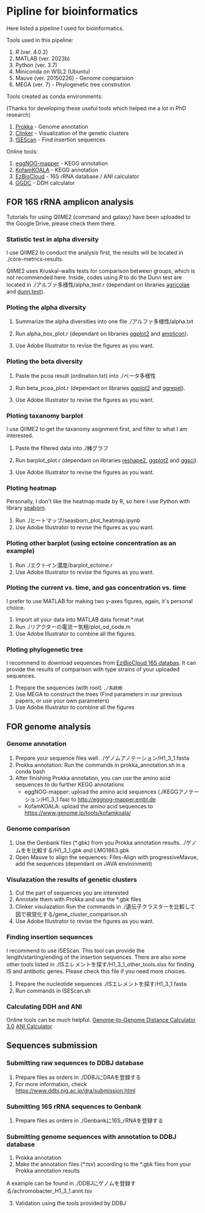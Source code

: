 # Pipline for bioinformatics
Here listed a pipeline I used for bioinformatics.

Tools used in this pipeline:
1. *R* (ver. 4.0.2)
2. MATLAB (ver. 2023b)
3. Python (ver. 3.7)
4. Miniconda on WSL2 (Ubuntu)
5. Mauve (ver. 20150226) - Genome comparision
6. MEGA (ver. 7) - Phylogenetic tree constrution

Tools created as conda environments:

(Thanks for developing these useful tools which helped me a lot in PhD research)
1. [Prokka](https://github.com/tseemann/prokka) - Genome annotation
2. [Clinker](https://github.com/gamcil/clinker) - Visualization of the genetic clusters
3. [ISEScan](https://github.com/xiezhq/ISEScan) - Find insertion sequences

Online tools:
1. [eggNOG-mapper](http://eggnog-mapper.embl.de/) - KEGG annotation
2. [KofamKOALA](https://www.genome.jp/tools/kofamkoala/) - KEGG annotation 
3. [EzBioCloud](https://www.ezbiocloud.net/) - 16S rRNA database / ANI calculator
4. [GGDC](https://ggdc.dsmz.de/ggdc.php#) - DDH calculator

## FOR 16S rRNA amplicon analysis
Tutorials for using QIIME2 (command and galaxy) have been uploaded to the Google Drive, 
please check them there.

### Statistic test in alpha diversity 
I use QIIME2 to conduct the analysis first, 
the results will be located in ./core-metrics-results.

QIIME2 uses Kruskal-wallis tests for comparison between groups, which is not recommended here.
Inside, codes using *R* to do the Dunn test are located in ./アルファ多様性/alpha_test.r (dependant on libraries [agricolae](https://github.com/myaseen208/agricolae) and [dunn.test](https://github.com/cran/dunn.test)).

### Ploting the alpha diversity
1. Summarize the alpha diversities into one file ./アルファ多様性/alpha.txt
2. Run alpha_box_plot.r (dependant on libraries [ggplot2](https://github.com/tidyverse/ggplot2) and [amplicon](https://github.com/microbiota/amplicon)).

3. Use Adobe Illustrator to revise the figures as you want.

### Ploting the beta diversity
1. Paste the pcoa result (ordination.txt) into ./ベータ多様性
2. Run beta_pcoa_plot.r (dependant on libraries [ggplot2](https://github.com/tidyverse/ggplot2) and [ggrepel](https://github.com/slowkow/ggrepel)).

4. Use Adobe Illustrator to revise the figures as you want.

### Ploting taxanomy barplot
I use QIIME2 to get the taxanomy asignment first, and filter to what I am interested.

1. Paste the filtered data into ./棒グラフ
2. Run barplot_plot.r (dependant on libraries [reshape2](https://github.com/cran/reshape2), [ggplot2](https://github.com/tidyverse/ggplot2) and [ggsci](https://github.com/nanxstats/ggsci)).
   
3. Use Adobe Illustrator to revise the figures as you want.

### Ploting heatmap
Personally, I don't like the heatmap made by R, so here I use Python with library [seaborn](https://github.com/mwaskom/seaborn).
1. Run ./ヒートマップ/seasborn_plot_heatmap.ipynb
2. Use Adobe Illustrator to revise the figures as you want.

### Ploting other barplot (using ectoine concentration as an example)
1. Run ./エクトイン濃度/barplot_ectoine.r
2. Use Adobe Illustrator to revise the figures as you want.

### Ploting the current vs. time, and gas concentration vs. time
I prefer to use MATLAB for making two y-axes figures, again, it's personal choice.

1. Import all your data into MATLAB data format *.mat
2. Run ./リアクターの電流ー気相/plot_od_code.m
3. Use Adobe Illustrator to combine all the figures.

### Ploting phylogenetic tree
I recommend to download sequences from [EziBioCloud 16S databas](https://www.ezbiocloud.net/).
It can provide the results of comparison with type strains of your uploaded sequences. 

1. Prepare the sequences (with root) `./系統樹`
2. Use MEGA to construct the trees (Find parameters in our previous papers, or use your own parameters)
3. Use Adobe Illustrator to combine all the figures

## FOR genome analysis

### Genome annotation
1. Prepare your sequence files well. ./ゲノムアノテーション/H1_3_1.fasta
2. Prokka annotation: Run the commands in prokka_annotation.sh in a conda bash
3. After finishing Prokka annotation, you can use the amino acid sequences to do further KEGG annotations
   - eggNOG-mapper: upload the amino acid sequences (./KEGGアノテーション/H1_3_1.faa) to http://eggnog-mapper.embl.de
   - KofamKOALA: upload the amino acid sequences to https://www.genome.jp/tools/kofamkoala/

### Genome comparison
1. Use the Genbank files (*.gbk) from you Prokka annotation results. ./ゲノムをを比較する/H1_3_1.gbk and LMG1863.gbk
2. Open Mauve to align the sequences: Files-Align with progressiveMavue, add the sequences (dependant on JAVA environment)

### Visulazation the results of genetic clusters
1. Cut the part of sequences you are interested
2. Annotate them with Prokka and use the *.gbk files
3. Clinker visulazation
   Run the commands in ./遺伝子クラスターを比較して図で視覚化する/gene_cluster_comparison.sh
4. Use Adobe Illustrator to revise the figures as you want.

### Finding insertion sequences
I recommend to use ISEScan. This tool can provide the length/starting/ending of the insertion sequences.
There are also some other tools listed in ./ISエレメントを探す/H1_3_1_other_tools.xlsx for finding IS and antibotic genes.
Please check this file if you need more choices.

1. Prepare the nucleotide sequences ./ISエレメントを探す/H1_3_1.fasta
2. Run commands in ISEScan.sh

### Calculating DDH and ANI
Online tools can be much helpful. 
[Genome-to-Genome Distance Calculator 3.0](https://ggdc.dsmz.de/ggdc.php#)
[ANI Calculator](https://www.ezbiocloud.net/tools/ani)

## Sequences submission

### Submitting raw sequences to DDBJ database
1. Prepare files as orders in ./DDBJにDRAを登録する
2. For more information, check https://www.ddbj.nig.ac.jp/dra/submission.html

### Submitting 16S rRNA sequences to Genbank
1. Prepare files as orders in ./Genbankに16S_rRNAを登録する

### Submitting genome sequences with annotation to DDBJ database
1. Prokka annotation
2. Make the annotation files (*.tsv) according to the *.gbk files from your Prokka annotation results

  A example can be found in ./DDBJにゲノムを登録する/achromobacter_H1_3_1.annt.tsv

3. Validation using the tools provided by DDBJ







